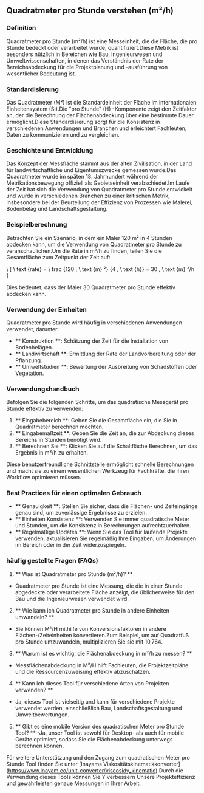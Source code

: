 ## Quadratmeter pro Stunde verstehen (m²/h)

### Definition
Quadratmeter pro Stunde (m²/h) ist eine Messeinheit, die die Fläche, die pro Stunde bedeckt oder verarbeitet wurde, quantifiziert.Diese Metrik ist besonders nützlich in Bereichen wie Bau, Ingenieurwesen und Umweltwissenschaften, in denen das Verständnis der Rate der Bereichsabdeckung für die Projektplanung und -ausführung von wesentlicher Bedeutung ist.

### Standardisierung
Das Quadratmeter (M²) ist die Standardeinheit der Fläche im internationalen Einheitensystem (SI).Die "pro Stunde" (H) -Komponente zeigt den Zeitfaktor an, der die Berechnung der Flächenabdeckung über eine bestimmte Dauer ermöglicht.Diese Standardisierung sorgt für die Konsistenz in verschiedenen Anwendungen und Branchen und erleichtert Fachleuten, Daten zu kommunizieren und zu vergleichen.

### Geschichte und Entwicklung
Das Konzept der Messfläche stammt aus der alten Zivilisation, in der Land für landwirtschaftliche und Eigentumszwecke gemessen wurde.Das Quadratmeter wurde im späten 18. Jahrhundert während der Metrikationsbewegung offiziell als Gebietseinheit verabschiedet.Im Laufe der Zeit hat sich die Verwendung von Quadratmeter pro Stunde entwickelt und wurde in verschiedenen Branchen zu einer kritischen Metrik, insbesondere bei der Beurteilung der Effizienz von Prozessen wie Malerei, Bodenbelag und Landschaftsgestaltung.

### Beispielberechnung
Betrachten Sie ein Szenario, in dem ein Maler 120 m² in 4 Stunden abdecken kann, um die Verwendung von Quadratmeter pro Stunde zu veranschaulichen.Um die Rate in m²/h zu finden, teilen Sie die Gesamtfläche zum Zeitpunkt der Zeit auf:

\ [
\ text {rate} = \ frac {120 \, \ text {m} ²} {4 \, \ text {h}} = 30 \, \ text {m} ²/h
\]

Dies bedeutet, dass der Maler 30 Quadratmeter pro Stunde effektiv abdecken kann.

### Verwendung der Einheiten
Quadratmeter pro Stunde wird häufig in verschiedenen Anwendungen verwendet, darunter:
- ** Konstruktion **: Schätzung der Zeit für die Installation von Bodenbelägen.
- ** Landwirtschaft **: Ermittlung der Rate der Landvorbereitung oder der Pflanzung.
- ** Umweltstudien **: Bewertung der Ausbreitung von Schadstoffen oder Vegetation.

### Verwendungshandbuch
Befolgen Sie die folgenden Schritte, um das quadratische Messgerät pro Stunde effektiv zu verwenden:
1. ** Eingabebereich **: Geben Sie die Gesamtfläche ein, die Sie in Quadratmeter berechnen möchten.
2. ** Eingabemaßzeit **: Geben Sie die Zeit an, die zur Abdeckung dieses Bereichs in Stunden benötigt wird.
3. ** Berechnen Sie **: Klicken Sie auf die Schaltfläche Berechnen, um das Ergebnis in m²/h zu erhalten.

Diese benutzerfreundliche Schnittstelle ermöglicht schnelle Berechnungen und macht sie zu einem wesentlichen Werkzeug für Fachkräfte, die ihren Workflow optimieren müssen.

### Best Practices für einen optimalen Gebrauch
- ** Genauigkeit **: Stellen Sie sicher, dass die Flächen- und Zeiteingänge genau sind, um zuverlässige Ergebnisse zu erzielen.
- ** Einheiten Konsistenz **: Verwenden Sie immer quadratische Meter und Stunden, um die Konsistenz in Berechnungen aufrechtzuerhalten.
- ** Regelmäßige Updates **: Wenn Sie das Tool für laufende Projekte verwenden, aktualisieren Sie regelmäßig Ihre Eingaben, um Änderungen im Bereich oder in der Zeit widerzuspiegeln.

### häufig gestellte Fragen (FAQs)

1. ** Was ist Quadratmeter pro Stunde (m²/h)? **
- Quadratmeter pro Stunde ist eine Messung, die die in einer Stunde abgedeckte oder verarbeitete Fläche anzeigt, die üblicherweise für den Bau und die Ingenieurwesen verwendet wird.

2. ** Wie kann ich Quadratmeter pro Stunde in andere Einheiten umwandeln? **
- Sie können M²/H mithilfe von Konversionsfaktoren in andere Flächen-/Zeiteinheiten konvertieren.Zum Beispiel, um auf Quadratfuß pro Stunde umzuwandeln, multiplizieren Sie sie mit 10,764.

3. ** Warum ist es wichtig, die Flächenabdeckung in m²/h zu messen? **
- Messflächenabdeckung in M²/H hilft Fachleuten, die Projektzeitpläne und die Ressourcenzuweisung effektiv abzuschätzen.

4. ** Kann ich dieses Tool für verschiedene Arten von Projekten verwenden? **
- Ja, dieses Tool ist vielseitig und kann für verschiedene Projekte verwendet werden, einschließlich Bau, Landschaftsgestaltung und Umweltbewertungen.

5. ** Gibt es eine mobile Version des quadratischen Meter pro Stunde Tool? **
-Ja, unser Tool ist sowohl für Desktop- als auch für mobile Geräte optimiert, sodass Sie die Flächenabdeckung unterwegs berechnen können.

Für weitere Unterstützung und den Zugang zum quadratischen Meter pro Stunde Tool finden Sie unter [Inayams Viskositätskinematikkonverter] (https://www.inayam.co/unit-converter/viscosidy_kinematic).Durch die Verwendung dieses Tools können Sie Y verbessern Unsere Projekteffizienz und gewährleisten genaue Messungen in Ihrer Arbeit.